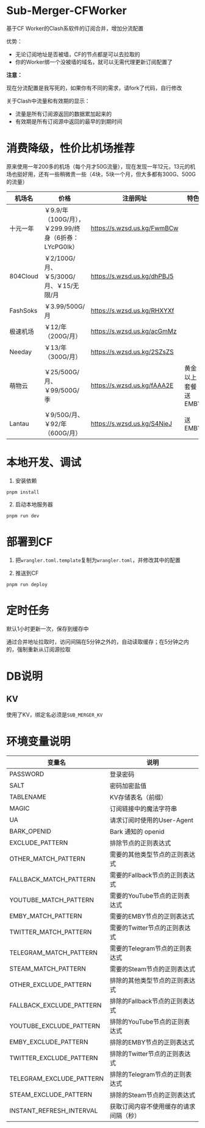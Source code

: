 # Sub-Merger-CFWorker
基于CF Worker的Clash系软件的订阅合并，增加分流配置

优势：
 - 无论订阅地址是否被墙，CF的节点都是可以去拉取的
 - 你的Worker绑一个没被墙的域名，就可以无需代理更新订阅配置了


**注意：**

现在分流配置是我写死的，如果你有不同的需求，请fork了代码，自行修改

关于Clash中流量和有效期的显示：
 - 流量是所有订阅源返回的数据累加起来的
 - 有效期是所有订阅源中返回的最早的到期时间



# 消费降级，性价比机场推荐

原来使用一年200多的机场（每个月才50G流量），现在发现一年12元，13元的机场也挺好用，还有一些稍微贵一些（4块，5块一个月，但大多都有300G、500G的流量）





| 机场名       | 价格                                                  | 注册网址                    | 特色               |
| ------------ | ----------------------------------------------------- | --------------------------- | ------------------ |
| 十元一年     | ￥9.9/年（100G/月），￥299.99/终身（6折券：LYcPG0Ik） | https://s.wzsd.us.kg/FwmBCw |                    |
| 804Cloud     | ￥2/100G/月、￥5/300G/月、￥15/无限/月                | https://s.wzsd.us.kg/dhPBJ5 |                    |
| FashSoks     | ￥3.99/500G/月                                        | https://s.wzsd.us.kg/RHXYXf |                    |
| 极速机场     | ￥12/年（200G/月）                                    | https://s.wzsd.us.kg/acGmMz |                    |
| Needay       | ￥13/年（300G/月）                                    | https://s.wzsd.us.kg/2SZsZS |                    |
| 萌物云       | ￥25/500G/月、￥99/500G/季                            | https://s.wzsd.us.kg/fAAA2E | 黄金以上套餐送EMBY |
| Lantau       | ￥9/50G/月、￥92/年（600G/月）                        | https://s.wzsd.us.kg/S4NieJ | 送EMBY             |




# 本地开发、调试

1. 安装依赖
```
pnpm install

```


2. 启动本地服务器

```
pnpm run dev
```


# 部署到CF

1. 把`wrangler.toml.template`复制为`wrangler.toml`，并修改其中的配置


2. 推送到CF
```
pnpm run deploy
```

# 定时任务
默认1小时更新一次，保存到缓存中

通过合并地址拉取时，访问间隔在5分钟之外的，自动读取缓存；在5分钟之内的，强制重新从订阅源拉取


# DB说明

## KV
使用了KV，绑定名必须是`SUB_MERGER_KV`


# 环境变量说明


| 变量名 | 说明 |
|--------|------|
| PASSWORD | 登录密码 |
| SALT | 密码加密盐值 |
| TABLENAME | KV存储表名（前缀） |
| MAGIC | 订阅链接中的魔法字符串 |
| UA | 请求订阅时使用的User-Agent |
| BARK_OPENID | Bark 通知的 openid |
| EXCLUDE_PATTERN | 排除节点的正则表达式 |
| OTHER_MATCH_PATTERN | 需要的其他类型节点的正则表达式 |
| FALLBACK_MATCH_PATTERN | 需要的Fallback节点的正则表达式 |
| YOUTUBE_MATCH_PATTERN | 需要的YouTube节点的正则表达式 |
| EMBY_MATCH_PATTERN | 需要的EMBY节点的正则表达式 |
| TWITTER_MATCH_PATTERN | 需要的Twitter节点的正则表达式 |
| TELEGRAM_MATCH_PATTERN | 需要的Telegram节点的正则表达式 |
| STEAM_MATCH_PATTERN | 需要的Steam节点的正则表达式 |
| OTHER_EXCLUDE_PATTERN | 排除的其他类型节点的正则表达式 |
| FALLBACK_EXCLUDE_PATTERN | 排除的Fallback节点的正则表达式 |
| YOUTUBE_EXCLUDE_PATTERN | 排除的YouTube节点的正则表达式 |
| EMBY_EXCLUDE_PATTERN | 排除的EMBY节点的正则表达式 |
| TWITTER_EXCLUDE_PATTERN | 排除的Twitter节点的正则表达式 |
| TELEGRAM_EXCLUDE_PATTERN | 排除的Telegram节点的正则表达式 |
| STEAM_EXCLUDE_PATTERN | 排除的Steam节点的正则表达式 |
| INSTANT_REFRESH_INTERVAL | 获取订阅内容不使用缓存的请求间隔（秒） |




